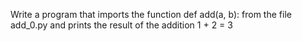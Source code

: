Write a program that imports the function def add(a, b): from the file add_0.py and prints the result of the addition 1 + 2 = 3  
